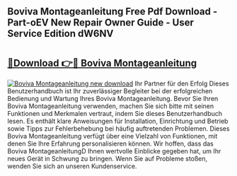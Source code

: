 ## Boviva Montageanleitung Free Pdf Download - Part-oEV New Repair Owner Guide - User Service Edition dW6NV

# <h2><a href="http://df82e4.blite.top/?on=Boviva+Montageanleitung">🔗Download 👉🔴 Boviva Montageanleitung</a></h2>

[![Boviva Montageanleitung new download](https://i.imgur.com/lujVjoI.png)](http://df82e4.blite.top/?on=Boviva+Montageanleitung)
Ihr Partner für den Erfolg Dieses Benutzerhandbuch ist Ihr zuverlässiger Begleiter bei der erfolgreichen Bedienung und Wartung Ihres Boviva Montageanleitung. Bevor Sie Ihren Boviva Montageanleitung verwenden, machen Sie sich bitte mit seinen Funktionen und Merkmalen vertraut, indem Sie dieses Benutzerhandbuch lesen. Es enthält klare Anweisungen für Installation, Einrichtung und Betrieb sowie Tipps zur Fehlerbehebung bei häufig auftretenden Problemen. Dieses Boviva Montageanleitung verfügt über eine Vielzahl von Funktionen, mit denen Sie Ihre Erfahrung personalisieren können. Wir hoffen, dass das Boviva MontageanleitungD Ihnen wertvolle Einblicke gegeben hat, um Ihr neues Gerät in Schwung zu bringen. Wenn Sie auf Probleme stoßen, wenden Sie sich an unseren Kundenservice.
